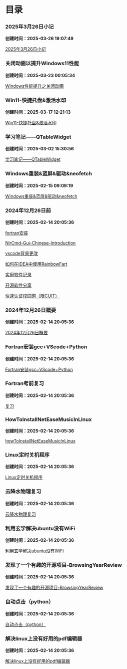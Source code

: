 # 目录

### 2025年3月26日小记

**创建时间：2025-03-26 19:07:49**

[2025年3月26日小记](Passages/2025年3月26日小记/main.md)

### 关闭动画以提升Windows11性能

**创建时间：2025-03-23 00:05:34**

[Windows性能提升之关闭动画](Passages/关闭动画以提升Windows11性能/Windows性能提升之关闭动画.md)

### Win11-快捷托盘&激活水印

**创建时间：2025-03-17 12:21:13**

[Win11-快捷托盘&激活水印](Passages/Win11-快捷托盘&激活水印/main.md)

### 学习笔记——QTableWidget

**创建时间：2025-03-02 15:30:56**

[学习笔记——QTableWidget](Passages/学习笔记——QTableWidget/main.md)

### Windows重装&蓝屏&驱动&neofetch

**创建时间：2025-02-15 09:09:19**

[Windows重装&蓝屏&驱动&neofetch](Passages/Windows重装&蓝屏&驱动&neofetch/main.md)

### 2024年12月26日前

**创建时间：2025-02-14 20:05:36**

[fortran安装](Passages/2024年12月26日前/fortran安装.md)

[NirCmd-Gui-Chinese-Introduction](Passages/2024年12月26日前/NirCmd-Gui-Chinese-Introduction.md)

[vscode背景更改](Passages/2024年12月26日前/vscode背景更改.md)

[如何在IDEA中使用RainbowFart](Passages/2024年12月26日前/如何在IDEA中使用RainbowFart.md)

[实用软件记录](Passages/2024年12月26日前/实用软件记录.md)

[开源软件分享](Passages/2024年12月26日前/开源软件分享.md)

[快速认证校园网（限CUIT）](Passages/2024年12月26日前/快速认证校园网（限CUIT）.md)

### 2024年12月26日概要

**创建时间：2025-02-14 20:05:36**

[2024年12月26日概要](Passages/2024年12月26日概要/main.md)

### Fortran安装gcc+VScode+Python

**创建时间：2025-02-14 20:05:36**

[Fortran安装gcc+VScode+Python](Passages/Fortran安装gcc+VScode+Python/Fortran安装gcc+VScode+Python.md)

### Fortran考前复习

**创建时间：2025-02-14 20:05:36**

[复习](Passages/Fortran考前复习/复习.md)

### HowToInstallNetEaseMusicInLinux

**创建时间：2025-02-14 20:05:36**

[howToInstallNetEaseMusicInLinux](Passages/HowToInstallNetEaseMusicInLinux/howToInstallNetEaseMusicInLinux.md)

### Linux定时关机程序

**创建时间：2025-02-14 20:05:36**

[Linux定时关机程序](Passages/Linux定时关机程序/main.md)

### 云降水物理复习

**创建时间：2025-02-14 20:05:36**

[云降水物理复习](Passages/云降水物理复习/云降水物理复习.md)

### 利用玄学解决ubuntu没有WiFi

**创建时间：2025-02-14 20:05:36**

[利用玄学解决ubuntu没有WiFi](Passages/利用玄学解决ubuntu没有WiFi/main.md)

### 发现了一个有趣的开源项目-BrowsingYearReview

**创建时间：2025-02-14 20:05:36**

[发现了一个有趣的开源项目-BrowsingYearReview](Passages/发现了一个有趣的开源项目-BrowsingYearReview/main.md)

### 自动点击（python）

**创建时间：2025-02-14 20:05:36**

[自动点击（python）](Passages/自动点击（python）/main.md)

### 解决linux上没有好用的pdf编辑器

**创建时间：2025-02-14 20:05:36**

[解决linux上没有好用的pdf编辑器](Passages/解决linux上没有好用的pdf编辑器/main.md)

